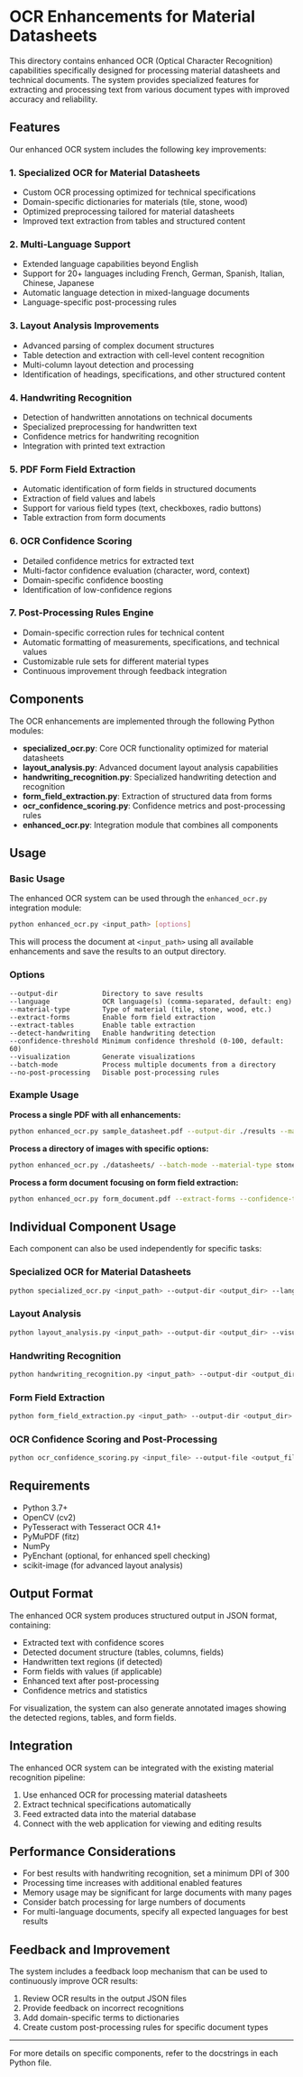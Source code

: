 # OCR Enhancements for Material Datasheets

This directory contains enhanced OCR (Optical Character Recognition) capabilities specifically designed for processing material datasheets and technical documents. The system provides specialized features for extracting and processing text from various document types with improved accuracy and reliability.

## Features

Our enhanced OCR system includes the following key improvements:

### 1. Specialized OCR for Material Datasheets

- Custom OCR processing optimized for technical specifications
- Domain-specific dictionaries for materials (tile, stone, wood)
- Optimized preprocessing tailored for material datasheets
- Improved text extraction from tables and structured content

### 2. Multi-Language Support

- Extended language capabilities beyond English
- Support for 20+ languages including French, German, Spanish, Italian, Chinese, Japanese
- Automatic language detection in mixed-language documents
- Language-specific post-processing rules

### 3. Layout Analysis Improvements

- Advanced parsing of complex document structures
- Table detection and extraction with cell-level content recognition
- Multi-column layout detection and processing
- Identification of headings, specifications, and other structured content

### 4. Handwriting Recognition

- Detection of handwritten annotations on technical documents
- Specialized preprocessing for handwritten text
- Confidence metrics for handwriting recognition
- Integration with printed text extraction

### 5. PDF Form Field Extraction

- Automatic identification of form fields in structured documents
- Extraction of field values and labels
- Support for various field types (text, checkboxes, radio buttons)
- Table extraction from form documents

### 6. OCR Confidence Scoring

- Detailed confidence metrics for extracted text
- Multi-factor confidence evaluation (character, word, context)
- Domain-specific confidence boosting
- Identification of low-confidence regions

### 7. Post-Processing Rules Engine

- Domain-specific correction rules for technical content
- Automatic formatting of measurements, specifications, and technical values
- Customizable rule sets for different material types
- Continuous improvement through feedback integration

## Components

The OCR enhancements are implemented through the following Python modules:

- **specialized_ocr.py**: Core OCR functionality optimized for material datasheets
- **layout_analysis.py**: Advanced document layout analysis capabilities
- **handwriting_recognition.py**: Specialized handwriting detection and recognition
- **form_field_extraction.py**: Extraction of structured data from forms
- **ocr_confidence_scoring.py**: Confidence metrics and post-processing rules
- **enhanced_ocr.py**: Integration module that combines all components

## Usage

### Basic Usage

The enhanced OCR system can be used through the `enhanced_ocr.py` integration module:

```bash
python enhanced_ocr.py <input_path> [options]
```

This will process the document at `<input_path>` using all available enhancements and save the results to an output directory.

### Options

```
--output-dir           Directory to save results
--language             OCR language(s) (comma-separated, default: eng)
--material-type        Type of material (tile, stone, wood, etc.)
--extract-forms        Enable form field extraction
--extract-tables       Enable table extraction
--detect-handwriting   Enable handwriting detection
--confidence-threshold Minimum confidence threshold (0-100, default: 60)
--visualization        Generate visualizations
--batch-mode           Process multiple documents from a directory
--no-post-processing   Disable post-processing rules
```

### Example Usage

**Process a single PDF with all enhancements:**

```bash
python enhanced_ocr.py sample_datasheet.pdf --output-dir ./results --material-type tile --visualize
```

**Process a directory of images with specific options:**

```bash
python enhanced_ocr.py ./datasheets/ --batch-mode --material-type stone --language eng,deu --extract-tables --detect-handwriting
```

**Process a form document focusing on form field extraction:**

```bash
python enhanced_ocr.py form_document.pdf --extract-forms --confidence-threshold 70
```

## Individual Component Usage

Each component can also be used independently for specific tasks:

### Specialized OCR for Material Datasheets

```bash
python specialized_ocr.py <input_path> --output-dir <output_dir> --language eng --datasheet-type tile
```

### Layout Analysis

```bash
python layout_analysis.py <input_path> --output-dir <output_dir> --visualize
```

### Handwriting Recognition

```bash
python handwriting_recognition.py <input_path> --output-dir <output_dir> --language eng --visualize
```

### Form Field Extraction

```bash
python form_field_extraction.py <input_path> --output-dir <output_dir> --output-format json --extract-tables
```

### OCR Confidence Scoring and Post-Processing

```bash
python ocr_confidence_scoring.py <input_file> --output-file <output_file> --domain tile --min-confidence 0.6
```

## Requirements

- Python 3.7+
- OpenCV (cv2)
- PyTesseract with Tesseract OCR 4.1+
- PyMuPDF (fitz)
- NumPy
- PyEnchant (optional, for enhanced spell checking)
- scikit-image (for advanced layout analysis)

## Output Format

The enhanced OCR system produces structured output in JSON format, containing:

- Extracted text with confidence scores
- Detected document structure (tables, columns, fields)
- Handwritten text regions (if detected)
- Form fields with values (if applicable)
- Enhanced text after post-processing
- Confidence metrics and statistics

For visualization, the system can also generate annotated images showing the detected regions, tables, and form fields.

## Integration

The enhanced OCR system can be integrated with the existing material recognition pipeline:

1. Use enhanced OCR for processing material datasheets
2. Extract technical specifications automatically
3. Feed extracted data into the material database
4. Connect with the web application for viewing and editing results

## Performance Considerations

- For best results with handwriting recognition, set a minimum DPI of 300
- Processing time increases with additional enabled features
- Memory usage may be significant for large documents with many pages
- Consider batch processing for large numbers of documents
- For multi-language documents, specify all expected languages for best results

## Feedback and Improvement

The system includes a feedback loop mechanism that can be used to continuously improve OCR results:

1. Review OCR results in the output JSON files
2. Provide feedback on incorrect recognitions
3. Add domain-specific terms to dictionaries
4. Create custom post-processing rules for specific document types

---

For more details on specific components, refer to the docstrings in each Python file.